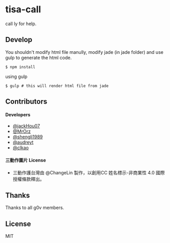 # tisa-call

call ly for help.

## Develop

You shouldn't modify html file manully, modify jade (in jade folder) and use gulp to generate the html code.

```
$ npm install
```

using gulp

```
$ gulp # this will render html file from jade
```

## Contributors

#### Developers

- [@jackHou07](https://github.com/JackHou07)
- [@MrOrz](https://github.com/MrOrz)
- [@shengli1989](https://github.com/shengli1989)
- [@audreyt](https://github.com/audreyt)
- [@clkao](https://github.com/clkao)

#### 三動作圖片 License 

- 三動作護台灣由 @ChangeLin 製作，以創用CC 姓名標示-非商業性 4.0 國際 授權條款釋出。

## Thanks 

Thanks to all g0v members.

## License 

MIT

